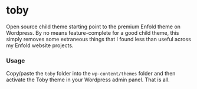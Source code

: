 # toby
Open source child theme starting point to the premium Enfold theme on Wordpress.  By no means feature-complete for a good child theme, this simply removes some extraneous things that I found less than useful across my Enfold website projects.

### Usage
Copy/paste the `toby` folder into the `wp-content/themes` folder and then activate the Toby theme in your Wordpress admin panel.  That is all.
